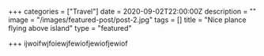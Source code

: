 +++
categories = ["Travel"]
date = 2020-09-02T22:00:00Z
description = ""
image = "/images/featured-post/post-2.jpg"
tags = []
title = "Nice plance flying above island"
type = "featured"

+++
ijwoifwjfoiewjfewiofjewiofjewiof